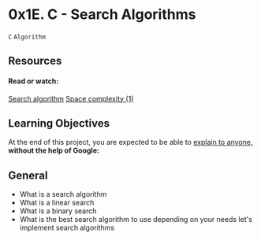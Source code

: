 # 0x1E. C - Search Algorithms
`C` `Algorithm`

## Resources
#### Read or watch:

[Search algorithm](https://en.wikipedia.org/wiki/Search_algorithm)
[Space complexity (1)](https://www.geeksforgeeks.org/g-fact-86/)

## Learning Objectives
At the end of this project, you are expected to be able to [explain to anyone,](https://fs.blog/feynman-learning-technique/) **without the help of Google:**

## General

- What is a search algorithm
- What is a linear search
- What is a binary search
- What is the best search algorithm to use depending on your needs
let's implement search algorithms

